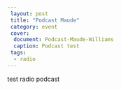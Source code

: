 ```yaml
---
 layout: post
 title: "Podcast Maude"
 category: event
 cover:
  document: Podcast-Maude-Williams
  caption: Podcast test
 tags:
  - radio
---
```


 test radio podcast 
 
 
<!-- more -->
